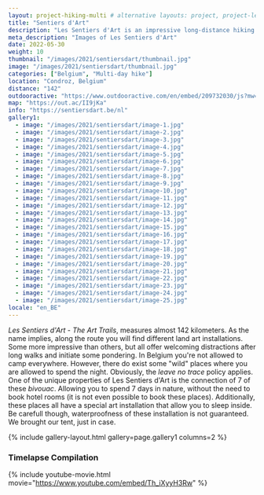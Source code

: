 ```yaml
---
layout: project-hiking-multi # alternative layouts: project, project-left, project-right, project-top
title: "Sentiers d'Art"
description: "Les Sentiers d'Art is an impressive long-distance hiking trail in Belgium. Here are the stories and images of my days on the trail. <br> --- <br> Les Sentiers d'Art is een impressionate langeafstandswandeling in België. Hier kan je het verhaal en mijn foto's vinden van mijn dagen op deze wandeling."
meta_description: "Images of Les Sentiers d'Art"
date: 2022-05-30
weight: 10
thumbnail: "/images/2021/sentiersdart/thumbnail.jpg"
image: "/images/2021/sentiersdart/thumbnail.jpg"
categories: ["Belgium", "Multi-day hike"]
location: "Condroz, Belgium"
distance: "142"
outdooractive: "https://www.outdooractive.com/en/embed/209732030/js?mw=false&usr=4imcb1&key=USR-LKA30EGO-EMWGMIS4-4OSSTG7J"
map: "https://out.ac/II9jKa"
info: "https://sentiersdart.be/nl"
gallery1:
  - image: "/images/2021/sentiersdart/image-1.jpg"
  - image: "/images/2021/sentiersdart/image-2.jpg"
  - image: "/images/2021/sentiersdart/image-3.jpg"
  - image: "/images/2021/sentiersdart/image-4.jpg"
  - image: "/images/2021/sentiersdart/image-5.jpg"
  - image: "/images/2021/sentiersdart/image-6.jpg"
  - image: "/images/2021/sentiersdart/image-7.jpg"
  - image: "/images/2021/sentiersdart/image-8.jpg"
  - image: "/images/2021/sentiersdart/image-9.jpg"
  - image: "/images/2021/sentiersdart/image-10.jpg"
  - image: "/images/2021/sentiersdart/image-11.jpg"
  - image: "/images/2021/sentiersdart/image-12.jpg"
  - image: "/images/2021/sentiersdart/image-13.jpg"
  - image: "/images/2021/sentiersdart/image-14.jpg"
  - image: "/images/2021/sentiersdart/image-15.jpg"
  - image: "/images/2021/sentiersdart/image-16.jpg"
  - image: "/images/2021/sentiersdart/image-17.jpg"
  - image: "/images/2021/sentiersdart/image-18.jpg"
  - image: "/images/2021/sentiersdart/image-19.jpg"
  - image: "/images/2021/sentiersdart/image-20.jpg"
  - image: "/images/2021/sentiersdart/image-21.jpg"
  - image: "/images/2021/sentiersdart/image-22.jpg"
  - image: "/images/2021/sentiersdart/image-23.jpg"
  - image: "/images/2021/sentiersdart/image-24.jpg"
  - image: "/images/2021/sentiersdart/image-25.jpg"
locale: "en_BE"
---
```


*Les Sentiers d'Art* - *The Art Trails*, measures almost 142 kilometers. As the name implies, along the route you will find different land art installations. Some more impressive than others, but all offer welcoming distractions after long walks and initiate some pondering. In Belgium you're not allowed to camp everywhere. However, there do exist some "wild" places where you are allowed to spend the night. Obviously, the *leave no trace* policy applies. One of the unique properties of Les Sentiers d'Art is the connection of 7 of these *bivouac*. Allowing you to spend 7 days in nature, without the need to book hotel rooms (it is not even possible to book these places). Additionally, these places all have a special art installation that allow you to sleep inside. Be carefull though, waterproofness of these installation is not guaranteed. We brought our tent, just in case.

{% include gallery-layout.html gallery=page.gallery1 columns=2 %}

### Timelapse Compilation

{% include youtube-movie.html movie="https://www.youtube.com/embed/Th_iXyyH3Rw" %}




